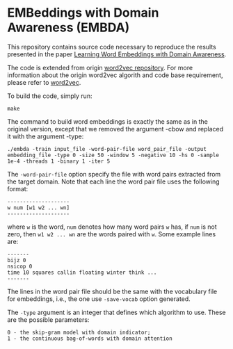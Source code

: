 # EMBeddings with Domain Awareness (EMBDA)
This repository contains source code necessary to reproduce the results presented in the paper [Learning Word Embeddings with Domain Awareness](https://arxiv.org/abs/1906.03249).

The code is extended from origin [word2vec repository](https://github.com/tmikolov/word2vec). For more information about the origin word2vec algorith and code base requirement, please refer to [word2vec](https://code.google.com/archive/p/word2vec/).


To build the code, simply run:

`make`

The command to build word embeddings is exactly the same as in the original version, except that we removed the argument -cbow and replaced it with the argument -type:

```./embda -train input_file -word-pair-file word_pair_file -output embedding_file -type 0 -size 50 -window 5 -negative 10 -hs 0 -sample 1e-4 -threads 1 -binary 1 -iter 5```

The `-word-pair-file` option specify the file with word pairs extracted from the target domain.
Note that each line the word pair file uses the following format:
```
--------------------
w num [w1 w2 ... wn]
--------------------
```

where `w` is the word, `num` denotes how many word pairs `w` has, if `num` is not zero, then `w1 w2 ... wn` are the words paired with `w`.
Some example lines are:
```
-------
bijz 0
nsicop 0
time 10 squares callin floating winter think ...
-------
```
The lines in the word pair file should be the same with the vocabulary file for embeddings, i.e., the one use `-save-vocab` option generated.

The `-type` argument is an integer that defines which algorithm to use. These are the possible parameters:  
```
0 - the skip-gram model with domain indicator;
1 - the continuous bag-of-words with domain attention
```

